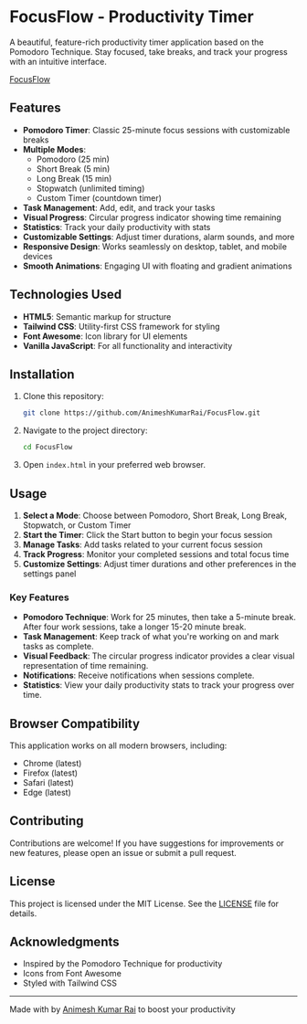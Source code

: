 # FocusFlow - Productivity Timer

A beautiful, feature-rich productivity timer application based on the Pomodoro Technique. Stay focused, take breaks, and track your progress with an intuitive interface.

[FocusFlow](https://animeshkumarrai.github.io/FocusFlow)

## Features

- **Pomodoro Timer**: Classic 25-minute focus sessions with customizable breaks
- **Multiple Modes**: 
  - Pomodoro (25 min)
  - Short Break (5 min)
  - Long Break (15 min)
  - Stopwatch (unlimited timing)
  - Custom Timer (countdown timer)
- **Task Management**: Add, edit, and track your tasks
- **Visual Progress**: Circular progress indicator showing time remaining
- **Statistics**: Track your daily productivity with stats
- **Customizable Settings**: Adjust timer durations, alarm sounds, and more
- **Responsive Design**: Works seamlessly on desktop, tablet, and mobile devices
- **Smooth Animations**: Engaging UI with floating and gradient animations

## Technologies Used

- **HTML5**: Semantic markup for structure
- **Tailwind CSS**: Utility-first CSS framework for styling
- **Font Awesome**: Icon library for UI elements
- **Vanilla JavaScript**: For all functionality and interactivity

## Installation

1. Clone this repository:
   ```bash
   git clone https://github.com/AnimeshKumarRai/FocusFlow.git
   ```

2. Navigate to the project directory:
   ```bash
   cd FocusFlow
   ```

3. Open `index.html` in your preferred web browser.

## Usage

1. **Select a Mode**: Choose between Pomodoro, Short Break, Long Break, Stopwatch, or Custom Timer
2. **Start the Timer**: Click the Start button to begin your focus session
3. **Manage Tasks**: Add tasks related to your current focus session
4. **Track Progress**: Monitor your completed sessions and total focus time
5. **Customize Settings**: Adjust timer durations and other preferences in the settings panel

### Key Features

- **Pomodoro Technique**: Work for 25 minutes, then take a 5-minute break. After four work sessions, take a longer 15-20 minute break.
- **Task Management**: Keep track of what you're working on and mark tasks as complete.
- **Visual Feedback**: The circular progress indicator provides a clear visual representation of time remaining.
- **Notifications**: Receive notifications when sessions complete.
- **Statistics**: View your daily productivity stats to track your progress over time.

## Browser Compatibility

This application works on all modern browsers, including:
- Chrome (latest)
- Firefox (latest)
- Safari (latest)
- Edge (latest)

## Contributing

Contributions are welcome! If you have suggestions for improvements or new features, please open an issue or submit a pull request.

## License

This project is licensed under the MIT License. See the [LICENSE](LICENSE) file for details.

## Acknowledgments

- Inspired by the Pomodoro Technique for productivity
- Icons from Font Awesome
- Styled with Tailwind CSS

---

Made with <i class="fas fa-heart text-rose-500"></i> by [Animesh Kumar Rai](https://github.com/AnimeshKumarRai) to boost your productivity
